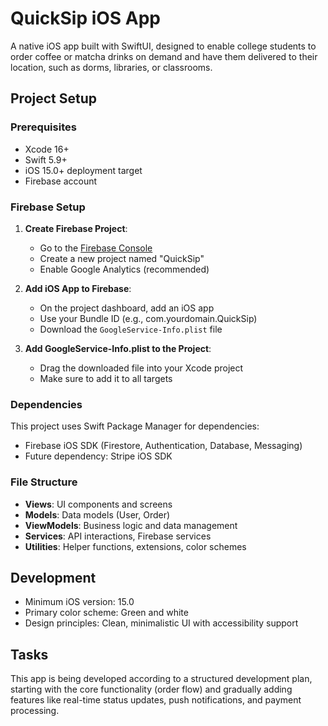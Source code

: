 # QuickSip iOS App

A native iOS app built with SwiftUI, designed to enable college students to order coffee or matcha drinks on demand and have them delivered to their location, such as dorms, libraries, or classrooms.

## Project Setup

### Prerequisites
- Xcode 16+
- Swift 5.9+
- iOS 15.0+ deployment target
- Firebase account

### Firebase Setup
1. **Create Firebase Project**:
   - Go to the [Firebase Console](https://console.firebase.google.com/)
   - Create a new project named "QuickSip"
   - Enable Google Analytics (recommended)

2. **Add iOS App to Firebase**:
   - On the project dashboard, add an iOS app
   - Use your Bundle ID (e.g., com.yourdomain.QuickSip)
   - Download the `GoogleService-Info.plist` file

3. **Add GoogleService-Info.plist to the Project**:
   - Drag the downloaded file into your Xcode project
   - Make sure to add it to all targets

### Dependencies
This project uses Swift Package Manager for dependencies:
- Firebase iOS SDK (Firestore, Authentication, Database, Messaging)
- Future dependency: Stripe iOS SDK

### File Structure
- **Views**: UI components and screens
- **Models**: Data models (User, Order)
- **ViewModels**: Business logic and data management
- **Services**: API interactions, Firebase services
- **Utilities**: Helper functions, extensions, color schemes

## Development
- Minimum iOS version: 15.0
- Primary color scheme: Green and white
- Design principles: Clean, minimalistic UI with accessibility support

## Tasks
This app is being developed according to a structured development plan, starting with the core functionality (order flow) and gradually adding features like real-time status updates, push notifications, and payment processing. 